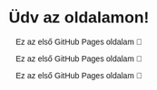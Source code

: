 <!DOCTYPE html>
<html lang="hu">
<head>
    <meta charset="UTF-8">
    <title>Az én weboldalam</title>
</head>
<body style="font-family: sans-serif; text-align: center;">
    <h1>Üdv az oldalamon!</h1>
    <p1>Ez az első GitHub Pages oldalam 🎉</p1>
    <p>Ez az első GitHub Pages oldalam 🎉</p>
     <p>Ez az első GitHub Pages oldalam 🎉</p>

</body>
</body>
</html>
